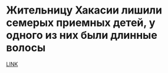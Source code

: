 # Жительницу Хакасии лишили семерых приемных детей, у одного из них были длинные волосы



[LINK](https://varlamov.ru/2711142.html)